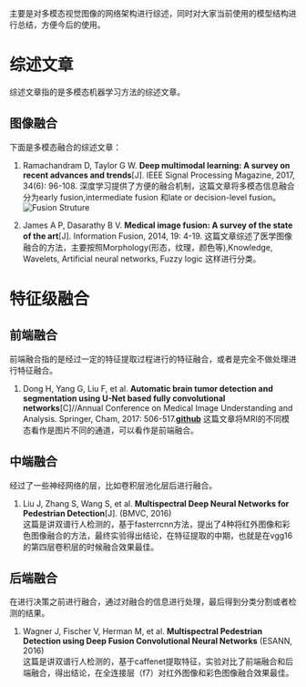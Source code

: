 主要是对多模态视觉图像的网络架构进行综述，同时对大家当前使用的模型结构进行总结，方便今后的使用。

# 综述文章
综述文章指的是多模态机器学习方法的综述文章。

## 图像融合
下面是多模态融合的综述文章：
1. Ramachandram D, Taylor G W. **Deep multimodal learning: A survey on recent advances and trends**[J]. IEEE Signal Processing Magazine, 2017, 34(6): 96-108.
深度学习提供了方便的融合机制，这篇文章将多模态信息融合分为early fusion,intermediate fusion 和late or decision-level fusion。
![Fusion Struture](https://raw.githubusercontent.com/cv-shiyanshi/multimodal-image-processing-based-neural-network/master/images/fusion.png)

2. James A P, Dasarathy B V. **Medical image fusion: A survey of the state of the art**[J]. Information Fusion, 2014, 19: 4-19. 
这篇文章综述了医学图像融合的方法，主要按照Morphology(形态，纹理，颜色等),Knowledge, Wavelets, Artificial neural networks, Fuzzy logic 这样进行分类。

# 特征级融合
## 前端融合
前端融合指的是经过一定的特征提取过程进行的特征融合，或者是完全不做处理进行特征融合。
1. Dong H, Yang G, Liu F, et al. **Automatic brain tumor detection and segmentation using U-Net based fully convolutional networks**[C]//Annual Conference on Medical Image Understanding and Analysis. Springer, Cham, 2017: 506-517.[**github**](https://github.com/zsdonghao/u-net-brain-tumor)
这篇文章将MRI的不同模态看作是图片不同的通道，可以看作是前端融合。

## 中端融合
经过了一些神经网络的层，比如卷积层池化层后进行融合。
1. Liu J, Zhang S, Wang S, et al. **Multispectral Deep Neural Networks for Pedestrian Detection**[J]. (BMVC, 2016)  
这篇是讲双谱行人检测的，基于fasterrcnn方法，提出了4种将红外图像和彩色图像融合的方法，最终实验得出结论，在特征提取的中期，也就是在vgg16的第四层卷积层的时候融合效果最佳。
## 后端融合
在进行决策之前进行融合，通过对融合的信息进行处理，最后得到分类分割或者检测的结果。  
1. Wagner J, Fischer V, Herman M, et al. **Multispectral Pedestrian Detection using Deep Fusion Convolutional Neural Networks** (ESANN, 2016)  
这篇是讲双谱行人检测的，基于caffenet提取特征，实验对比了前端融合和后端融合，得出结论，在全连接层（f7）对红外图像和彩色图像融合效果最佳。
